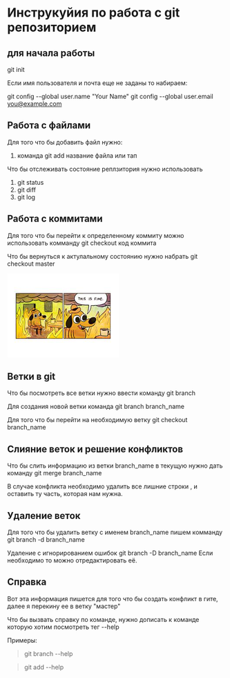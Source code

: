 # Инструкуйия по работа с git репозиторием

## для начала работы 
git init

Если имя пользователя и почта еще не заданы то набираем:

git config --global user.name "Your Name"
    git config --global user.email you@example.com

## Работа с файлами
Для того что бы добавить файл нужно:
1. команда git add название файла или тап

Что бы отслеживать состояние реплзитория нужно использовать 
1. git status 
2. git diff
3. git log

## Работа с коммитами 
Для того что бы перейти к определенному коммиту можно использовать комманду git checkout код коммита

Что бы вернуться к актулальному состоянию нужно набрать git checkout master

![error](qwer.jpeg)




## Ветки в git

Что бы посмотреть все ветки нужно ввести команду git branch

Для создания новой ветки команда git branch branch_name

Для того что бы перейти на необходимую ветку 
git checkout branch_name

## Слияние веток и решение конфликтов 

Что бы слить информацию из ветки branch_name в текущую нужно дать команду git merge branch_name

В случае конфликта необходимо удалить все лишние строки , и оставить ту часть, которая нам нужна.



## Удаление веток
Для того что бы удалить ветку с именем branch_name 
пишем комманду git branch -d branch_name

Удаление с игнорированием ошибок git branch -D branch_name
Если необходимо то можно отредактировать её.


## Справка 
 Вот эта информация пишется для того что бы создать конфликт в гите, далее я перекину ее в ветку "мастер"
 
Что бы вызвать справку по команде, нужно дописать к команде которую хотим посмотреть тег --help

Примеры:

> git branch --help

> git add --help

